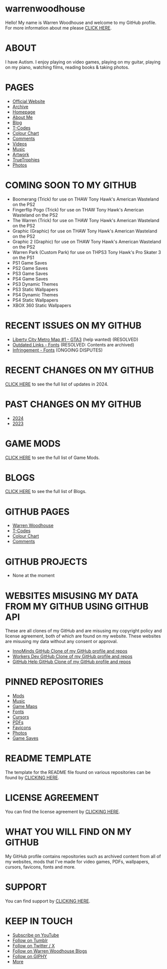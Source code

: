 # warrenwoodhouse
Hello! My name is Warren Woodhouse and welcome to my GitHub profile. For more information about me please [CLICK HERE](https://warrenwoodhouse.tumblr.com/about).

# ABOUT
I have Autism. I enjoy playing on video games, playing on my guitar, playing on my piano, watching films, reading books & taking photos.

# PAGES
* [Official Website](https://warrenwoodhouse.tumblr.com/)
* [Archive](https://warrenwoodhouse.tumblr.com/archive)
* [Homepage](https://warrenwoodhouse.github.io/warrenwoodhouse)
* [About Me](https://warrenwoodhouse.tumblr.com/profile)
* [Blog](https://warrenwoodhouse.tumblr.com/)
* [T-Codes](https://warrenwoodhouse.github.io/codes)
* [Colour Chart](https://warrenwoodhouse.github.io/codes/colourchart)
* [Comments](https://warrenwoodhouse.github.io/warrenwoodhouse/comments)
* [Videos](https://youtube.com/user/warrenwoodhouse)
* [Music](https://warrenwoodhouse.tumblr.com/tagged/music)
* [Artwork](https://warrenwoodhouse.tumblr.com/tagged/artwork)
* [TrueTrophies](https://truetrophies.com/gamer/warren-woodhouse)
* [Photos](https://warrenwoodhouse.tumblr.com/tagged/photos)

# COMING SOON TO MY GITHUB
* Boomerang (Trick) for use on THAW Tony Hawk's American Wasteland on the PS2
* Fingerflip Pogo (Trick) for use on THAW Tony Hawk's American Wasteland on the PS2
* The Warren (Trick) for use on THAW Tony Hawk's American Wasteland on the PS2
* Graphic (Graphic) for use on THAW Tony Hawk's American Wasteland on the PS2
* Graphic 2 (Graphic) for use on THAW Tony Hawk's American Wasteland on the PS2
* Warren Park (Custom Park) for use on THPS3 Tony Hawk's Pro Skater 3 on the PS1
* PS1 Game Saves
* PS2 Game Saves
* PS3 Game Saves
* PS4 Game Saves
* PS3 Dynamic Themes
* PS3 Static Wallpapers
* PS4 Dynamic Themes
* PS4 Static Wallpapers
* XBOX 360 Static Wallpapers

# RECENT ISSUES ON MY GITHUB
* [Liberty City Metro Map #1 - GTA3](https://github.com/warrenwoodhouse/gta3/issues/1) (help wanted) (RESOLVED)
* [Outdated Links - Fonts](https://github.com/warrenwoodhouse/fonts/labels/outdated%20links) (RESOLVED: Contents are archived)
* [Infringement - Fonts](https://github.com/warrenwoodhouse/fonts/labels/infringement) (ONGOING DISPUTES)

# RECENT CHANGES ON MY GITHUB
[CLICK HERE](https://github.com/warrenwoodhouse?tab=overview&from=2024-01-01&to=2024-12-31) to see the full list of updates in 2024.

# PAST CHANGES ON MY GITHUB
* [2024](https://github.com/warrenwoodhouse?tab=overview&from=2024-01-01&to=2024-12-31)
* [2023](https://github.com/warrenwoodhouse?tab=overview&from=2023-01-01&to=2023-12-31)

# GAME MODS
[CLICK HERE](https://github.com/warrenwoodhouse/mods#game-mods) to see the full list of Game Mods.

# BLOGS
[CLICK HERE](https://warrenwoodhouse.tumblr.com/blogs) to see the full list of Blogs.

# GITHUB PAGES
* [Warren Woodhouse](https://warrenwoodhouse.github.io/warrenwoodhouse)
* [T-Codes](https://warrenwoodhouse.github.io/codes)
* [Colour Chart](https://warrenwoodhouse.github.io/codes/colourchart)
* [Comments](https://warrenwoodhouse.github.io/warrenwoodhouse/comments)

# GITHUB PROJECTS
* None at the moment

# WEBSITES MISUSING MY DATA FROM MY GITHUB USING GITHUB API
These are all clones of my GitHub and are misusing my copyright policy and license agreement, both of which are found on my website.
These websites are misusing my data without any consent or approval.

* [InnoMinds GitHub Clone of my GitHub profile and repos](https://github.innominds.com/warrenwoodhouse)
* [Workers Dev GitHub Clone of my GitHub profile and repos](https://git.vcmq.workers.dev/warrenwoodhouse)
* [GitHub Help GitHub Clone of my GitHub profile and repos](https://githubhelp.com/warrenwoodhouse)

# PINNED REPOSITORIES
* [Mods](https://github.com/warrenwoodhouse/mods)
* [Music](https://github.com/warrenwoodhouse/music)
* [Game Maps](https://github.com/warrenwoodhouse/gamemaps)
* [Fonts](https://github.com/warrenwoodhouse/fonts)
* [Cursors](https://github.com/warrenwoodhouse/cursors)
* [PDFs](https://github.com/warrenwoodhouse/pdfs)
* [Favicons](https://github.com/warrenwoodhouse/favicons)
* [Photos](https://github.com/warrenwoodhouse/photos)
* [Game Saves](https://github.com/warrenwoodhouse/gamesaves)

# README TEMPLATE
The template for the README file found on various repositories can be found by [CLICKING HERE](https://github.com/warrenwoodhouse/warrenwoodhouse/blob/master/readmetemplate.md).

# LICENSE AGREEMENT
You can find the license agreement by [CLICKING HERE](https://warrenwoodhouse.tumblr.com/terms).

# WHAT YOU WILL FIND ON MY GITHUB
My GitHub profile contains repositories such as archived content from all of my websites, mods that I've made for video games, PDFs, wallpapers, cursors, favicons, fonts and more.

# SUPPORT
You can find support by [CLICKING HERE](https://warrenwoodhouse.tumblr.com/ask).

# KEEP IN TOUCH
* [Subscribe on YouTube](https://youtube.com/user/warrenwoodhouse)
* [Follow on Tumblr](https://warrenwoodhouse.tumblr.com/)
* [Follow on Twitter / X](https://twitter.com/warrenwoodhouse)
* [Follow on Warren Woodhouse Blogs](https://warrenwoodhouse.tumblr.com/blogs)
* [Follow on GIPHY](https://giphy.com/channel/warrenwoodhouse)
* [More](https://warrenwoodhouse.tumblr.com/follow)
